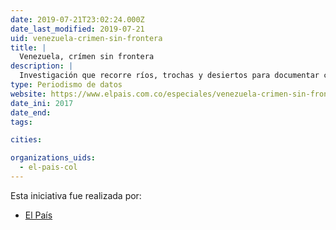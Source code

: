```yaml
---
date: 2019-07-21T23:02:24.000Z
date_last_modified: 2019-07-21
uid: venezuela-crimen-sin-frontera
title: |
  Venezuela, crímen sin frontera
description: |
  Investigación que recorre ríos, trochas y desiertos para documentar cómo opera la red más grande de contrabando de gasolina en latinoamerica y sus tres actores involucrados: La Guadia Nacional Bolivariana de Venezuela, el ELN de Colombia y bandas criminales colombianas.
type: Periodismo de datos
website: https://www.elpais.com.co/especiales/venezuela-crimen-sin-frontera/en/home
date_ini: 2017
date_end: 
tags:

cities: 

organizations_uids:
  - el-pais-col
---
```


Esta iniciativa fue realizada por:

- [El País](/organizaciones/el-pais-col)
